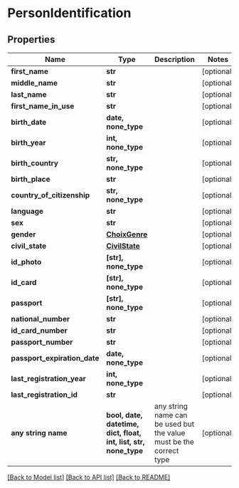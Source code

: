 # PersonIdentification


## Properties
Name | Type | Description | Notes
------------ | ------------- | ------------- | -------------
**first_name** | **str** |  | [optional] 
**middle_name** | **str** |  | [optional] 
**last_name** | **str** |  | [optional] 
**first_name_in_use** | **str** |  | [optional] 
**birth_date** | **date, none_type** |  | [optional] 
**birth_year** | **int, none_type** |  | [optional] 
**birth_country** | **str, none_type** |  | [optional] 
**birth_place** | **str** |  | [optional] 
**country_of_citizenship** | **str, none_type** |  | [optional] 
**language** | **str** |  | [optional] 
**sex** | **str** |  | [optional] 
**gender** | [**ChoixGenre**](ChoixGenre.md) |  | [optional] 
**civil_state** | [**CivilState**](CivilState.md) |  | [optional] 
**id_photo** | **[str], none_type** |  | [optional] 
**id_card** | **[str], none_type** |  | [optional] 
**passport** | **[str], none_type** |  | [optional] 
**national_number** | **str** |  | [optional] 
**id_card_number** | **str** |  | [optional] 
**passport_number** | **str** |  | [optional] 
**passport_expiration_date** | **date, none_type** |  | [optional] 
**last_registration_year** | **int, none_type** |  | [optional] 
**last_registration_id** | **str** |  | [optional] 
**any string name** | **bool, date, datetime, dict, float, int, list, str, none_type** | any string name can be used but the value must be the correct type | [optional]

[[Back to Model list]](../README.md#documentation-for-models) [[Back to API list]](../README.md#documentation-for-api-endpoints) [[Back to README]](../README.md)


